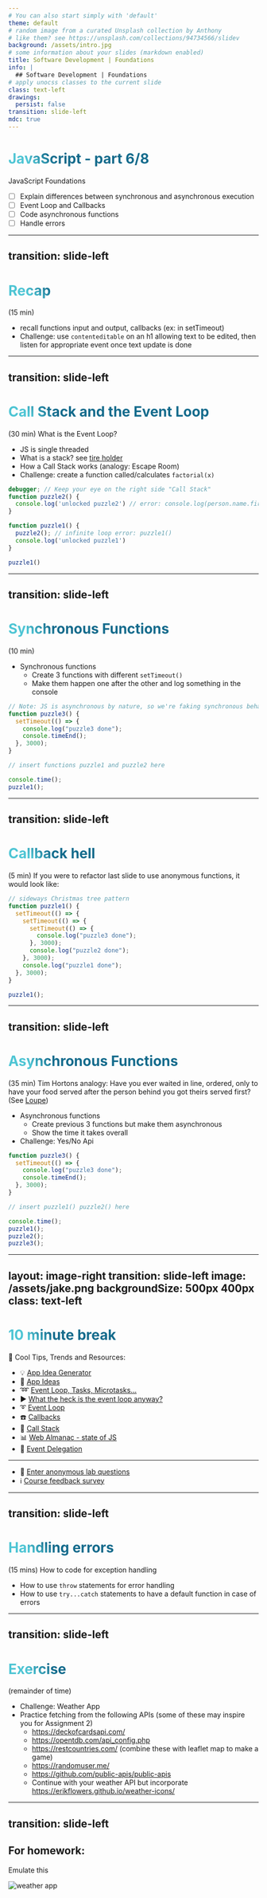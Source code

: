 ```yaml
---
# You can also start simply with 'default'
theme: default
# random image from a curated Unsplash collection by Anthony
# like them? see https://unsplash.com/collections/94734566/slidev
background: /assets/intro.jpg
# some information about your slides (markdown enabled)
title: Software Development | Foundations
info: |
  ## Software Development | Foundations
# apply unocss classes to the current slide
class: text-left
drawings:
  persist: false
transition: slide-left
mdc: true
---
```


# JavaScript - part 6/8
JavaScript Foundations
- [ ]  Explain differences between synchronous and asynchronous execution
- [ ] Event Loop and Callbacks
- [ ] Code asynchronous functions
- [ ] Handle errors

<div class="abs-br m-6 text-xl">
  <a href="https://github.com/slidevjs/slidev" target="_blank" class="slidev-icon-btn">
    <carbon:logo-github />
  </a>
</div>

<!--
TODO: fill in anchor href above to point to github repo for these slides
-->

---
transition: slide-left
---

# Recap
(15 min) 

- recall functions input and output, callbacks (ex: in setTimeout)
- Challenge: use `contenteditable` on an h1 allowing text to be edited, then listen for appropriate event once text update is done 

<style>
h1 {
  background-color: #2B90B6;
  background-image: linear-gradient(45deg, #4EC5D4 10%, #146b8c 20%);
  background-size: 100%;
  -webkit-background-clip: text;
  -moz-background-clip: text;
  -webkit-text-fill-color: transparent;
  -moz-text-fill-color: transparent;
}
</style>

<!--
- listen for events 'blur' and 'input'
-->

---
transition: slide-left
---

# Call Stack and the Event Loop
(30 min) What is the Event Loop?  

- JS is single threaded
- What is a stack? see [tire holder](https://images.homedepot.ca/productimages/p_1001062810.jpg?product-images=l)
- How a Call Stack works (analogy: Escape Room)
- Challenge: create a function called/calculates `factorial(x)` 
```js
debugger; // Keep your eye on the right side "Call Stack"
function puzzle2() {
  console.log('unlocked puzzle2') // error: console.log(person.name.first);
}

function puzzle1() {
  puzzle2(); // infinite loop error: puzzle1()
  console.log('unlocked puzzle1')
}

puzzle1()
```

<!--
-->

---
transition: slide-left
---

# Synchronous Functions
(10 min) 

- Synchronous functions
   - Create 3 functions with different `setTimeout()`
   - Make them happen one after the other and log something in the console

```js
// Note: JS is asynchronous by nature, so we're faking synchronous behaviour
function puzzle3() {
  setTimeout(() => {
    console.log("puzzle3 done");
    console.timeEnd();
  }, 3000);
}

// insert functions puzzle1 and puzzle2 here

console.time();
puzzle1();
```

<!--
function puzzle1() {
  for (let i = 0; i < 1000000000; i++) {
    if (i === 999999999) console.log(i);
  }
}

puzzle1(); puzzle1(); puzzle1();
-->

---
transition: slide-left
---

# Callback hell
(5 min) If you were to refactor last slide to use anonymous functions, it would look like:

```js
// sideways Christmas tree pattern 
function puzzle1() {
  setTimeout(() => {
    setTimeout(() => {
      setTimeout(() => {
        console.log("puzzle3 done");
      }, 3000);
      console.log("puzzle2 done");
    }, 3000);
    console.log("puzzle1 done");
  }, 3000);
}

puzzle1();
```


---
transition: slide-left
---

# Asynchronous Functions
(35 min) Tim Hortons analogy: Have you ever waited in line, ordered, only to have your food served after the person behind you got theirs served first?  (See [Loupe](http://latentflip.com/loupe/?code=JC5vbignYnV0dG9uJywgJ2NsaWNrJywgZnVuY3Rpb24gb25DbGljaygpIHsKICAgIHNldFRpbWVvdXQoZnVuY3Rpb24gdGltZXIoKSB7CiAgICAgICAgY29uc29sZS5sb2coJ1lvdSBjbGlja2VkIHRoZSBidXR0b24hJyk7ICAgIAogICAgfSwgMjAwMCk7Cn0pOwoKY29uc29sZS5sb2coIkhpISIpOwoKc2V0VGltZW91dChmdW5jdGlvbiB0aW1lb3V0KCkgewogICAgY29uc29sZS5sb2coIkNsaWNrIHRoZSBidXR0b24hIik7Cn0sIDUwMDApOwoKY29uc29sZS5sb2coIldlbGNvbWUgdG8gbG91cGUuIik7!!!PGJ1dHRvbj5DbGljayBtZSE8L2J1dHRvbj4%3D))
- Asynchronous functions
   - Create previous 3 functions but make them asynchronous
   - Show the time it takes overall
- Challenge: Yes/No Api

```js
function puzzle3() {
  setTimeout(() => {
    console.log("puzzle3 done");
    console.timeEnd();
  }, 3000);
}

// insert puzzle1() puzzle2() here

console.time();
puzzle1();
puzzle2();
puzzle3();
```


<!--
- demo yes no api using Promises, then async/await
-->


---
layout: image-right
transition: slide-left
image: /assets/jake.png
backgroundSize: 500px 400px
class: text-left
---

# 10 minute break

🍦 Cool Tips, Trends and Resources:

- 💡 [App Idea Generator](https://appideagenerator.com/)
- 🧠 [App Ideas](https://github.com/florinpop17/app-ideas?tab=readme-ov-file)
- ➿ [Event Loop, Tasks, Microtasks...](https://jakearchibald.com/2015/tasks-microtasks-queues-and-schedules/)
- ▶️ [What the heck is the event loop anyway?](https://www.youtube.com/watch?v=8aGhZQkoFbQ)
- ➰ [Event Loop](https://dev.to/nodedoctors/an-animated-guide-to-nodejs-event-loop-3g62)
- ☎️ [Callbacks](https://www.w3schools.com/js/js_callback.asp)
- 🥞 [Call Stack](https://www.youtube.com/watch?v=Q2sFmqvpBe0)
- 📊 [Web Almanac - state of JS](https://almanac.httparchive.org/en/2024/javascript?utm_source=convertkit&utm_medium=email&utm_campaign=Syntax%20Snack%20Pack:%20React%20Trends%20in%202025%20-%2016985243)
- 🌮 [Event Delegation](https://www.youtube.com/watch?v=YL1F4dCUlLc)
<hr>

- 🧪 [Enter anonymous lab questions](https://docs.google.com/forms/d/e/1FAIpQLSevvGARdHQikso-uLqFCO481MABKE5HofuSrlzEPMNQ2ZLykw/viewform?usp=dialog)
- ℹ️ [Course feedback survey](https://circuitstream.typeform.com/to/ZoyYk7px#course_id=SoftwareAN&instructor=9514)

<!-- 
- take attendance
-->

---
transition: slide-left
---

# Handling errors
(15 mins)  How to code for exception handling

- How to use `throw` statements for error handling
- How to use `try...catch` statements to have a default function in case of errors

<!--
- errors can occur because invalid input, failed network requests, or the unexpected 
- good to be graceful in error handling, ensuring app doesnt crash
-->

---
transition: slide-left
---

# Exercise
(remainder of time)  

- Challenge: Weather App
- Practice fetching from the following APIs (some of these may inspire you for Assignment 2)
   - https://deckofcardsapi.com/
   - https://opentdb.com/api_config.php
   - https://restcountries.com/ (combine these with leaflet map to make a game)
   - https://randomuser.me/
   - https://github.com/public-apis/public-apis
   - Continue with your weather API but incorporate https://erikflowers.github.io/weather-icons/

<!--
-->


---
transition: slide-left
---

## For homework:
Emulate this

<img src="/assets/weather.png" alt="weather app">
